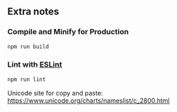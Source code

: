 ## Extra notes

### Compile and Minify for Production

```sh
npm run build
```

### Lint with [ESLint](https://eslint.org/)

```sh
npm run lint
```

Unicode site for copy and paste: https://www.unicode.org/charts/nameslist/c_2800.html
